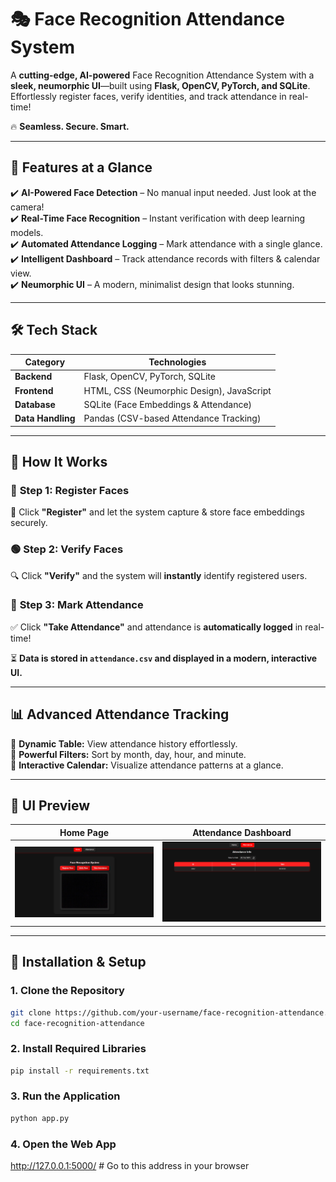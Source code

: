 # 🎭 Face Recognition Attendance System  

A **cutting-edge, AI-powered** Face Recognition Attendance System with a **sleek, neumorphic UI**—built using **Flask, OpenCV, PyTorch, and SQLite**. Effortlessly register faces, verify identities, and track attendance in real-time!  

🔥 **Seamless. Secure. Smart.**  

---

## 🚀 Features at a Glance  
✔️ **AI-Powered Face Detection** – No manual input needed. Just look at the camera!  
✔️ **Real-Time Face Recognition** – Instant verification with deep learning models.  
✔️ **Automated Attendance Logging** – Mark attendance with a single glance.  
✔️ **Intelligent Dashboard** – Track attendance records with filters & calendar view.  
✔️ **Neumorphic UI** – A modern, minimalist design that looks stunning.  

---

## 🛠️ Tech Stack  

| **Category**  | **Technologies** |
|--------------|----------------|
| **Backend**  | Flask, OpenCV, PyTorch, SQLite |
| **Frontend** | HTML, CSS (Neumorphic Design), JavaScript |
| **Database** | SQLite (Face Embeddings & Attendance) |
| **Data Handling** | Pandas (CSV-based Attendance Tracking) |

---

## 📸 How It Works  

### 🔴 **Step 1: Register Faces**  
👤 Click **"Register"** and let the system capture & store face embeddings securely.  

### 🟢 **Step 2: Verify Faces**  
🔍 Click **"Verify"** and the system will **instantly** identify registered users.  

### 📅 **Step 3: Mark Attendance**  
✅ Click **"Take Attendance"** and attendance is **automatically logged** in real-time!  

⏳ **Data is stored in `attendance.csv` and displayed in a modern, interactive UI.**  

---

## 📊 Advanced Attendance Tracking  
🔹 **Dynamic Table:** View attendance history effortlessly.  
🔹 **Powerful Filters:** Sort by month, day, hour, and minute.  
🔹 **Interactive Calendar:** Visualize attendance patterns at a glance.  

---

## 🎨 UI Preview  

| **Home Page** | **Attendance Dashboard** |
|--------------|----------------------|
| ![Home](image.png) | ![Dashboard](image-1.png) |

---

## 🚀 Installation & Setup  

### **1. Clone the Repository**  
```sh
git clone https://github.com/your-username/face-recognition-attendance.git  
cd face-recognition-attendance
```

### **2. Install Required Libraries**  

```sh
pip install -r requirements.txt
```

### **3. Run the Application**  

```sh
python app.py
```

### **4. Open the Web App**  


http://127.0.0.1:5000/  # Go to this address in your browser


